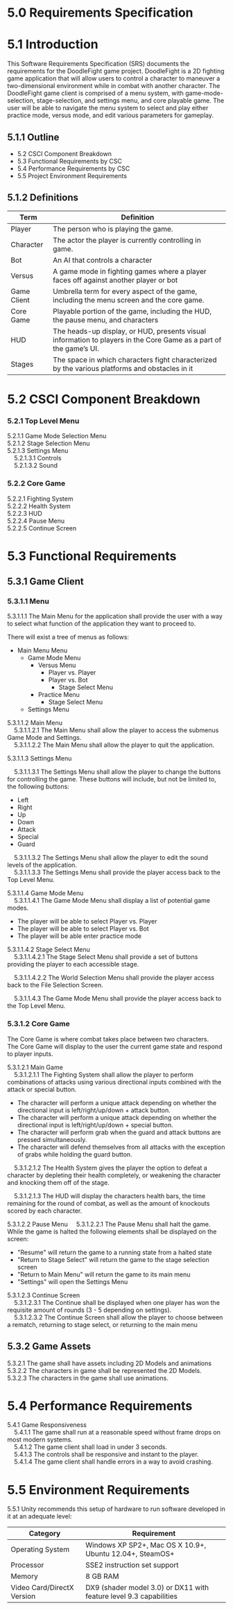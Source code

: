 # 5.0  Requirements Specification
# 5.1      Introduction

This Software Requirements Specification (SRS) documents the requirements for the DoodleFight game project. DoodleFight is a 2D fighting game application that will allow users to control a character to maneuver a two-dimensional environment while in combat with another character. The DoodleFight game client is comprised of a menu system, with game-mode-selection, stage-selection, and settings menu, and core playable game. The user will be able to navigate the menu system to select and play either practice mode, versus mode, and edit various parameters for gameplay.


## 5.1.1   Outline

* 5.2     CSCI Component Breakdown
* 5.3      Functional Requirements by CSC
* 5.4      Performance Requirements by CSC
* 5.5      Project Environment Requirements

## 5.1.2     Definitions

| Term  | Definition  |   
|---|---|
| Player  | The person who is playing the game.  |  
|  Character  | The actor the player is currently controlling in game.  |  
| Bot | An AI that controls a character |
| Versus  |  A game mode in fighting games where a player faces off against another player or bot  |  
| Game Client  | Umbrella term for every aspect of the game, including the menu screen and the core game.   |  
| Core Game  | Playable portion of the game, including the HUD, the pause menu, and characters  |  
| HUD  | The heads-up display, or HUD, presents visual information to players in the Core Game as a part of the game’s UI.     |  
| Stages  | The space in which characters fight characterized by the various platforms and obstacles in it  |  

# 5.2       CSCI Component Breakdown

### 5.2.1 Top Level Menu

5.2.1.1 Game Mode Selection Menu    
5.2.1.2 Stage Selection Menu      
5.2.1.3 Settings Menu      
&nbsp;&nbsp;&nbsp;&nbsp;5.2.1.3.1 Controls     
&nbsp;&nbsp;&nbsp;&nbsp;5.2.1.3.2 Sound       

### 5.2.2 Core Game   

5.2.2.1 Fighting System              
5.2.2.2 Health System    
5.2.2.3 HUD    
5.2.2.4 Pause Menu    
5.2.2.5 Continue Screen  


# 5.3       Functional Requirements

## 5.3.1     Game Client

### 5.3.1.1   Menu

5.3.1.1.1 The Main Menu for the application shall provide the user with a way to select what function of the application they want to proceed to.      

  There will exist a tree of menus as follows:      
  - Main Menu Menu
    - Game Mode Menu
      - Versus Menu
        - Player vs. Player
        - Player vs. Bot
          - Stage Select Menu
      - Practice Menu
        - Stage Select Menu
    - Settings Menu

5.3.1.1.2 Main Menu         
&nbsp;&nbsp;&nbsp;&nbsp;5.3.1.1.2.1 The Main Menu shall allow the player to access the submenus Game Mode and Settings.     
&nbsp;&nbsp;&nbsp;&nbsp;5.3.1.1.2.2 The Main Menu shall allow the player to quit the application.       

5.3.1.1.3 Settings Menu      

&nbsp;&nbsp;&nbsp;&nbsp;5.3.1.1.3.1 The Settings Menu shall allow the player to change the buttons for controlling the game. These buttons will include, but not be limited to, the following buttons:            
* Left     
* Right      
* Up     
* Down     
* Attack     
* Special
* Guard

&nbsp;&nbsp;&nbsp;&nbsp;5.3.1.1.3.2 The Settings Menu shall allow the player to edit the sound levels of the application.       
&nbsp;&nbsp;&nbsp;&nbsp;5.3.1.1.3.3 The Settings Menu shall provide the player access back to the Top Level Menu.      

5.3.1.1.4 Game Mode Menu               
&nbsp;&nbsp;&nbsp;&nbsp;5.3.1.1.4.1 The Game Mode Menu shall display a list of potential game modes.          
* The player will be able to select Player vs. Player
* The player will be able to select Player vs. Bot
* The player will be able enter practice mode

5.3.1.1.4.2 Stage Select Menu         
&nbsp;&nbsp;&nbsp;&nbsp;5.3.1.1.4.2.1 The Stage Select Menu shall provide a set of buttons providing the player to each accessible stage.

&nbsp;&nbsp;&nbsp;&nbsp;5.3.1.1.4.2.2 The World Selection Menu shall provide the player access back to the File Selection Screen.

&nbsp;&nbsp;&nbsp;&nbsp;5.3.1.1.4.3 The Game Mode Menu shall provide the player access back to the Top Level Menu.


###  5.3.1.2   Core Game        
The Core Game is where combat takes place between two characters.             
The Core Game will display to the user the current game state and respond to player inputs.         

5.3.1.2.1 Main Game           
&nbsp;&nbsp;&nbsp;&nbsp;5.3.1.2.1.1 The Fighting System shall allow the player to perform combinations of attacks using various directional inputs combined with the attack or special button.      
* The character will perform a unique attack depending on whether the directional input is left/right/up/down + attack button.
* The character will perform a unique attack depending on whether the directional input is left/right/up/down + special button.
* The character will perform grab when the guard and attack buttons are pressed simultaneously.
* The character will defend themselves from all attacks with the exception of grabs while holding the guard button.

&nbsp;&nbsp;&nbsp;&nbsp;5.3.1.2.1.2 The Health System gives the player the option to defeat a character by depleting their health completely, or weakening the character and knocking them off of the stage.

&nbsp;&nbsp;&nbsp;&nbsp;5.3.1.2.1.3 The HUD will display the characters health bars, the time remaining for the round of combat, as well as the amount of knockouts scored by each character.   

5.3.1.2.2 Pause Menu
 &nbsp;&nbsp;&nbsp;&nbsp;5.3.1.2.2.1 The Pause Menu shall halt the game. While the game is halted the following elements shall be displayed on the screen:       
* "Resume" will return the game to a running state from a halted state       
* "Return to Stage Select" will return the game to the stage selection screen          
* "Return to Main Menu" will return the game to its main menu
* "Settings" will open the Settings Menu

5.3.1.2.3 Continue Screen       
&nbsp;&nbsp;&nbsp;&nbsp;5.3.1.2.3.1 The Continue shall be displayed when one player has won the requisite amount of rounds (3 - 5 depending on settings).      
&nbsp;&nbsp;&nbsp;&nbsp;5.3.1.2.3.2 The Continue Screen shall allow the player to choose between a rematch, returning to stage select, or returning to the main menu     

## 5.3.2     Game Assets

5.3.2.1   The game shall have assets including 2D Models and animations
5.3.2.2   The characters in game shall be represented the 2D Models.       
5.3.2.3   The characters in the game shall use animations.      

# 5.4       Performance Requirements

5.4.1     Game Responsiveness      
&nbsp;&nbsp;&nbsp;&nbsp;5.4.1.1   The game shall run at a reasonable speed without frame drops on most modern systems.      
&nbsp;&nbsp;&nbsp;&nbsp;5.4.1.2   The game client shall load in under 3 seconds.       
&nbsp;&nbsp;&nbsp;&nbsp;5.4.1.3   The controls shall be responsive and instant to the player.        
&nbsp;&nbsp;&nbsp;&nbsp;5.4.1.4   The game client shall handle errors in a way to avoid crashing.       

# 5.5       Environment Requirements

5.5.1     Unity recommends this setup of hardware to run software developed in it at an adequate level:      

| Category  | Requirement  |  
|---|---|
| Operating System | Windows XP SP2+, Mac OS X 10.9+, Ubuntu 12.04+, SteamOS+ |   
| Processor | SSE2 instruction set support |
| Memory  | 8 GB RAM  |  
| Video Card/DirectX Version  |  DX9 (shader model 3.0) or DX11 with feature level 9.3 capabilities |
